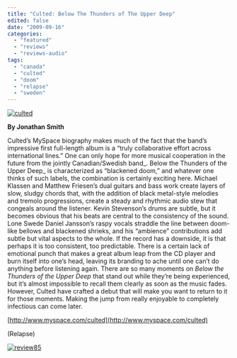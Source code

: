 ```yaml
---
title: "Culted: Below The Thunders of The Upper Deep"
edited: false
date: "2009-09-16"
categories:
  - "featured"
  - "reviews"
  - "reviews-audio"
tags:
  - "canada"
  - "culted"
  - "doom"
  - "relapse"
  - "sweden"
---
```


[![culted](http://www.hellbound.ca/wp-content/uploads/2009/09/culted.jpg "culted")](http://www.hellbound.ca/wp-content/uploads/2009/09/culted.jpg)

**By Jonathan Smith**

Culted’s MySpace biography makes much of the fact that the band’s impressive first full-length album is a “truly collaborative effort across international lines.” One can only hope for more musical cooperation in the future from the jointly Canadian/Swedish band_. Below the Thunders of the Upper Deep_ is characterized as “blackened doom,” and whatever one thinks of such labels, the combination is certainly exciting here. Michael Klassen and Matthew Friesen’s dual guitars and bass work create layers of slow, sludgy chords that, with the addition of black metal-style melodies and tremolo progressions, create a steady and rhythmic audio stew that congeals around the listener. Kevin Stevenson’s drums are subtle, but it becomes obvious that his beats are central to the consistency of the sound. Lone Swede Daniel Jansson’s raspy vocals straddle the line between doom-like bellows and blackened shrieks, and his “ambience” contributions add subtle but vital aspects to the whole. If the record has a downside, it is that perhaps it is too consistent, too predictable. There is a certain lack of emotional punch that makes a great album leap from the CD player and burn itself into one’s head, leaving its branding to ache until one can’t do anything before listening again. There are so many moments on _Below the Thunders of the Upper Deep_ that stand out while they’re being experienced, but it’s almost impossible to recall them clearly as soon as the music fades. However, Culted have crafted a debut that will make you want to return to it for those moments. Making the jump from really enjoyable to completely infectious can come later.

[http://www.myspace.com/culted](http://www.myspace.com/culted)

(Relapse)

[![review85](http://www.hellbound.ca/wp-content/uploads/2009/08/review851.png "review85")](http://www.hellbound.ca/wp-content/uploads/2009/08/review851.png)
